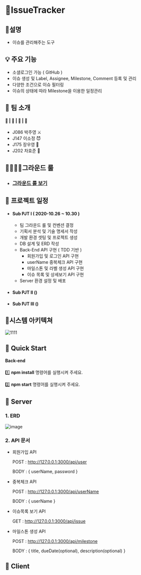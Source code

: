 # 🎯IssueTracker



## 🤔설명   

- 이슈를 관리해주는 도구



## 💡 주요 기능   

- 소셜로그인 가능 ( GitHub )
- 이슈 생성 및 Label, Assignee, Milestone, Comment 등록 및 관리
- 다양한 조건으로 이슈 필터링
- 이슈의 상태에 따라 Milestone을 이용한 일정관리




## 🤝 팀 소개   

#### 👦 | 👩 | 👨 | 👲

- J086 박주영 ⚔️
- J147 이소정 😈
- J175 장우영 🌌
- J202 차효준 🐶



## 👨‍👩‍👦‍👦그라운드 룰

- ### [그라운드 룰 보기](https://github.com/boostcamp-2020/IssueTracker-26/wiki/%ED%8C%80-%EA%B7%B8%EB%9D%BC%EC%9A%B4%EB%93%9C-%EB%A3%B0-&-%EC%BB%A8%EB%B2%A4%EC%85%98)



## 📆 프로젝트 일정   

- #### Sub PJT I    ( 2020-10.26 ~ 10.30 )

  - 팀 그라운드 룰 및 컨벤션 결정
  - 기획서 분석 및 기술 명세서 작성
  - 개발 환경 셋팅 및 프로젝트 생성
  - DB 설계 및 ERD 작성
  - Back-End API 구현 ( TDD 기반 )
    - 회원가입 및 로그인 API 구현
    - userName 중복체크 API 구현
    - 마일스톤 및 라벨 생성 API 구현
    - 이슈 목록 및 상세보기 API 구현
  - Server 환경 설정  및 배포

- #### Sub PJT II   ()

  

- #### Sub PJT III  ()



## 📝시스템 아키텍쳐

![1111](https://user-images.githubusercontent.com/52816790/97554003-843c9700-1a19-11eb-9e4e-a673bdc56843.jpg)



## 🏃 Quick Start

#### Back-end

:one:  **npm install** 명령어를 실행시켜 주세요.

:two:  **npm start** 명령어를 실행시켜 주세요.



## 🔴 Server

### 1. ERD

![image](https://user-images.githubusercontent.com/44664867/97531923-9d811b80-19f8-11eb-821d-9e954811d3dc.png)

### 2. API 문서

- 회원가입 API

  POST : http://127.0.0.1:3000/api/user

  BODY : { userName, password }

- 중복체크 API

  POST : http://127.0.0.1:3000/api/userName

  BODY : { userName }

- 이슈목록 보기 API

  GET : http://127.0.0.1:3000/api/issue

- 마일스톤 생성 API

  POST : http://127.0.0.1:3000/api/milestone

  BODY : { title, dueDate(optional), description(optional) }

## 🔵 Client